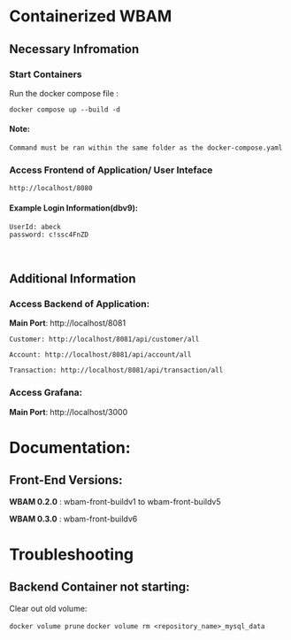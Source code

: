 # Containerized WBAM 
## Necessary Infromation

### Start Containers 
Run the docker compose file : 

`docker compose up --build -d`

#### Note: 
    Command must be ran within the same folder as the docker-compose.yaml
### Access Frontend of Application/ User Inteface
    http://localhost/8080
#### Example Login Information(dbv9): 
    UserId: abeck
    password: c!ssc4FnZD
&nbsp;


## Additional Information

### Access Backend of Application:
**Main Port**: http://localhost/8081
    
    Customer: http://localhost/8081/api/customer/all

    Account: http://localhost/8081/api/account/all

    Transaction: http://localhost/8081/api/transaction/all

### Access Grafana:
**Main Port**: http://localhost/3000


# Documentation: 

## Front-End Versions: 
**WBAM 0.2.0** : wbam-front-buildv1 to wbam-front-buildv5

**WBAM 0.3.0** : wbam-front-buildv6


# Troubleshooting 

## Backend Container not starting: 
Clear out old volume: 

`docker volume prune`
`docker volume rm <repository_name>_mysql_data`
